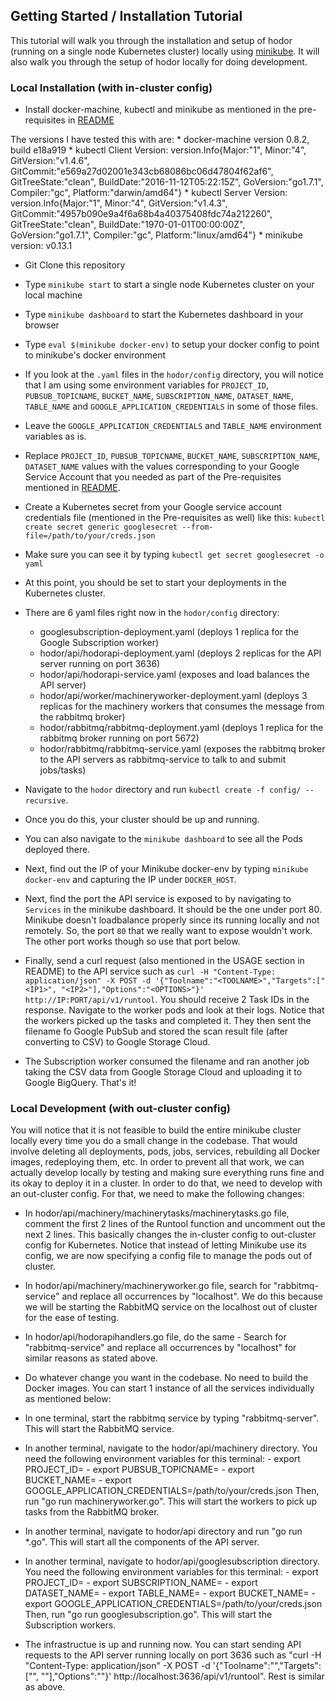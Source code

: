 ## Getting Started / Installation Tutorial

This tutorial will walk you through the installation and setup of hodor (running on a single node Kubernetes cluster) locally using [minikube](http://kubernetes.io/docs/getting-started-guides/minikube/). It will also walk you through the setup of hodor locally for doing development.

### Local Installation (with in-cluster config)

* Install docker-machine, kubectl and minikube as mentioned in the pre-requisites in [README](../README.md)

The versions I have tested this with are:
    * docker-machine version 0.8.2, build e18a919
    * kubectl Client Version: version.Info{Major:"1", Minor:"4", GitVersion:"v1.4.6", GitCommit:"e569a27d02001e343cb68086bc06d47804f62af6", GitTreeState:"clean", BuildDate:"2016-11-12T05:22:15Z", GoVersion:"go1.7.1", Compiler:"gc", Platform:"darwin/amd64"}
    * kubectl Server Version: version.Info{Major:"1", Minor:"4", GitVersion:"v1.4.3", GitCommit:"4957b090e9a4f6a68b4a40375408fdc74a212260", GitTreeState:"clean", BuildDate:"1970-01-01T00:00:00Z", GoVersion:"go1.7.1", Compiler:"gc", Platform:"linux/amd64"}
    * minikube version: v0.13.1

* Git Clone this repository

* Type `minikube start` to start a single node Kubernetes cluster on your local machine

* Type `minikube dashboard` to start the Kubernetes dashboard in your browser

* Type `eval $(minikube docker-env)` to setup your docker config to point to minikube's docker environment

* If you look at the `.yaml` files in the `hodor/config` directory, you will notice that I am using some environment variables for `PROJECT_ID`, `PUBSUB_TOPICNAME`, `BUCKET_NAME`, `SUBSCRIPTION_NAME`, `DATASET_NAME`, `TABLE_NAME` and `GOOGLE_APPLICATION_CREDENTIALS` in some of those files.

* Leave the `GOOGLE_APPLICATION_CREDENTIALS` and `TABLE_NAME` environment variables as is.

* Replace `PROJECT_ID`, `PUBSUB_TOPICNAME`, `BUCKET_NAME`, `SUBSCRIPTION_NAME`, `DATASET_NAME` values with the values corresponding to your Google Service Account that you needed as part of the Pre-requisites mentioned in [README](../README.md).

* Create a Kubernetes secret from your Google service account credentials file (mentioned in the Pre-requisites as well) like this:
`kubectl create secret generic googlesecret --from-file=/path/to/your/creds.json`

* Make sure you can see it by typing `kubectl get secret googlesecret -o yaml`

* At this point, you should be set to start your deployments in the Kubernetes cluster.

* There are 6 yaml files right now in the `hodor/config` directory:
    * googlesubscription-deployment.yaml (deploys 1 replica for the Google Subscription worker)
    * hodor/api/hodorapi-deployment.yaml (deploys 2 replicas for the API server running on port 3636)
    * hodor/api/hodorapi-service.yaml (exposes and load balances the API server)
    * hodor/api/worker/machineryworker-deployment.yaml (deploys 3 replicas for the machinery workers that consumes the message from the rabbitmq broker)
    * hodor/rabbitmq/rabbitmq-deployment.yaml (deploys 1 replica for the rabbitmq broker running on port 5672)
    * hodor/rabbitmq/rabbitmq-service.yaml (exposes the rabbitmq broker to the API servers as rabbitmq-service to talk to and submit jobs/tasks)

* Navigate to the `hodor` directory and run `kubectl create -f config/ --recursive`.

* Once you do this, your cluster should be up and running. 

* You can also navigate to the `minikube dashboard` to see all the Pods deployed there.

* Next, find out the IP of your Minikube docker-env by typing `minikube docker-env` and capturing the IP under `DOCKER_HOST`.

* Next, find the port the API service is exposed to by navigating to `Services` in the minikube dashboard. It should be the one under port 80. Minikube doesn't loadbalance properly since its running locally and not remotely. So, the port `80` that we really want to expose wouldn't work. The other port works though so use that port below. 

* Finally, send a curl request (also mentioned in the USAGE section in README) to the API service such as `curl -H "Content-Type: application/json" -X POST -d '{"Toolname":"<TOOLNAME>","Targets":["<IP1>", "<IP2>"],"Options":"<OPTIONS>"}' http://IP:PORT/api/v1/runtool`. You should receive 2 Task IDs in the response. Navigate to the worker pods and look at their logs. Notice that the workers picked up the tasks and completed it. They then sent the filename fo Google PubSub and stored the scan result file (after converting to CSV) to Google Storage Cloud. 

* The Subscription worker consumed the filename and ran another job taking the CSV data from Google Storage Cloud and uploading it to Google BigQuery. That's it!


### Local Development (with out-cluster config) 

You will notice that it is not feasible to build the entire minikube cluster locally every time you do a small change in the codebase. That would involve deleting all deployments, pods, jobs, services, rebuilding all Docker images, redeploying them, etc.
In order to prevent all that work, we can actually develop locally by testing and making sure everything runs fine and its okay to deploy it in a cluster.
In order to do that, we need to develop with an out-cluster config. For that, we need to make the following changes:

* In hodor/api/machinery/machinerytasks/machinerytasks.go file, comment the first 2 lines of the Runtool function and uncomment out the next 2 lines. This basically changes the in-cluster config to out-cluster config for Kubernetes. Notice that instead of letting Minikube use its config, we are now specifying a config file to manage the pods out of cluster. 
   
* In hodor/api/machinery/machineryworker.go file, search for "rabbitmq-service" and replace all occurrences by "localhost". We do this because we will be starting the RabbitMQ service on the localhost out of cluster for the ease of testing.
    
* In hodor/api/hodorapihandlers.go file, do the same - Search for "rabbitmq-service" and replace all occurrences by "localhost" for similar reasons as stated above.
    
* Do whatever change you want in the codebase. No need to build the Docker images. You can start 1 instance of all the services individually as mentioned below:
    
* In one terminal, start the rabbitmq service by typing "rabbitmq-server". This will start the RabbitMQ service.
    
* In another terminal, navigate to the hodor/api/machinery directory. You need the following environment variables for this terminal:
        - export PROJECT_ID=<PROJECTID>
        - export PUBSUB_TOPICNAME=<PUBSUBTOPICNAME>
        - export BUCKET_NAME=<BUCKETNAME>
        - export GOOGLE_APPLICATION_CREDENTIALS=/path/to/your/creds.json
        Then, run "go run machineryworker.go". This will start the workers to pick up tasks from the RabbitMQ broker. 
    
* In another terminal, navigate to hodor/api directory and run "go run *.go". This will start all the components of the API server. 
    
* In another terminal, navigate to hodor/api/googlesubscription directory. You need the following environment variables for this terminal:
        - export PROJECT_ID=<PROJECTID>
        - export SUBSCRIPTION_NAME=<SUBSCRIPTIONNAME>
        - export DATASET_NAME=<DATASETNAME>
        - export TABLE_NAME=<TABLENAME>
        - export BUCKET_NAME=<BUCKETNAME>
        - export GOOGLE_APPLICATION_CREDENTIALS=/path/to/your/creds.json
        Then, run "go run googlesubscription.go". This will start the Subscription workers. 

* The infrastructue is up and running now. You can start sending API requests to the API server running locally on port 3636 such as "curl -H "Content-Type: application/json" -X POST -d '{"Toolname":"<TOOLNAME>","Targets":["<IP1>", "<IP2>"],"Options":"<OPTIONS>"}' http://localhost:3636/api/v1/runtool". Rest is similar as above. 